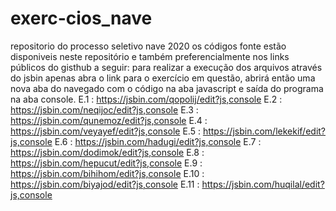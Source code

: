 # exerc-cios_nave
repositorio do processo seletivo nave 2020
os códigos fonte estão disponiveis neste repositório e também preferencialmente nos links públicos do gisthub a seguir:
para realizar a execução dos arquivos através do jsbin apenas abra o link para o exercício em questão, abrirá então uma nova
aba do navegado com o código na aba javascript  e saída do programa na aba console.
E.1 : https://jsbin.com/qopolij/edit?js,console
E.2 : https://jsbin.com/neqijoc/edit?js,console
E.3 : https://jsbin.com/qunemoz/edit?js,console
E.4 : https://jsbin.com/veyayef/edit?js,console
E.5 : https://jsbin.com/lekekif/edit?js,console
E.6 : https://jsbin.com/hadugi/edit?js,console
E.7 : https://jsbin.com/dodimok/edit?js,console
E.8 : https://jsbin.com/hepucut/edit?js,console
E.9 : https://jsbin.com/bihihom/edit?js,console
E.10 : https://jsbin.com/biyajod/edit?js,console
E.11 : https://jsbin.com/huqilal/edit?js,console
